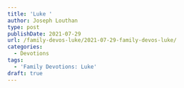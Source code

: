 ```yaml
---
title: 'Luke '
author: Joseph Louthan
type: post
publishDate: 2021-07-29
url: /family-devos-luke/2021-07-29-family-devos-luke/
categories:
  - Devotions
tags:
  - 'Family Devotions: Luke'
draft: true
---
```


